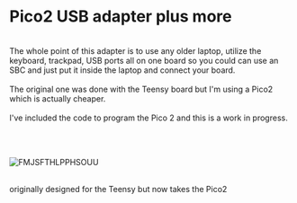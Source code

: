 # Pico2 USB adapter plus more


<BR>
The whole point of this adapter is to use any older laptop, utilize the keyboard, trackpad, USB ports all on one board so you could can use an SBC and just put it inside the laptop and connect your board.
<BR>
<BR>
The original one was done with the Teensy board but I'm using a Pico2 which is actually cheaper.
<BR>
<BR> I've included the code to program the Pico 2 and this is a work in progress.

<BR><BR>


![FMJSFTHLPPHSOUU](https://github.com/user-attachments/assets/11e289c4-842f-4cf1-8543-314a4bbfff0b)

<BR>
originally designed for the Teensy but now takes the Pico2

<BR>

